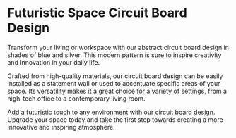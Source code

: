 <!--font:Montserrat-->

# Futuristic Space Circuit Board Design

Transform your living or workspace with our abstract circuit board design in shades of blue and silver. This modern pattern is sure to inspire creativity and innovation in your daily life.

Crafted from high-quality materials, our circuit board design can be easily installed as a statement wall or used to accentuate specific areas of your space. Its versatility makes it a great choice for a variety of settings, from a high-tech office to a contemporary living room.

Add a futuristic touch to any environment with our circuit board design. Upgrade your space today and take the first step towards creating a more innovative and inspiring atmosphere.

<!--

Write me markdown content of website with wallpaper:

"An abstract circuit board pattern in shades of blue and silver"

The header of the page should not be copy of the text but rather a real content of the website which is using this wallpaper.


---


# Circuit Board Wallpaper

Welcome to our website featuring an eye-catching abstract circuit board pattern in shades of blue and silver. This unique wallpaper design is perfect for adding a futuristic touch to any room or workspace.

Our high-quality wallpaper is made from durable materials and is easy to install, making it a great choice for DIY home improvement projects. The intricate circuit board design will inspire creativity and innovation in your daily life.

Whether you're looking to add a modern touch to your office or create a statement wall in your living room, our circuit board wallpaper is the perfect choice. Shop now and transform your space with this stunning design.


---


Heading should not include word "wallpaper". The website should not be about the wallpaper itself, wallpaper is just a related background, rewrite whole content.


---


# Futuristic Circuit Board Design for Your Space

Looking to add a touch of modernity to your living or workspace? Our abstract circuit board design in shades of blue and silver is the perfect solution.

This unique and eye-catching design will inspire creativity and innovation in your daily life. Made from high-quality materials, our circuit board pattern can be easily installed as a statement wall or used to accentuate specific areas of your space.

Our design is versatile and can be used in a variety of settings, from a high-tech office to a contemporary living room. It's the perfect way to add a futuristic touch to any environment.

Transform your space today with our circuit board design and take the first step towards creating a more innovative and inspiring atmosphere.


---


Heading is too long, rewrite whole content.


---


# Add a Futuristic Touch to Your Space with Circuit Board Design

Looking for a unique and modern way to transform your living or workspace? Our abstract circuit board design in shades of blue and silver is the perfect solution.

This eye-catching pattern is sure to inspire creativity and innovation in your daily life. Made from high-quality materials, it can be easily installed as a statement wall or used to accentuate specific areas of your space.

Our circuit board design is versatile and can be used in a variety of settings, from a high-tech office to a contemporary living room. It's the perfect way to add a futuristic touch to any environment.

Upgrade your space today with our circuit board design and take the first step towards creating a more innovative and inspiring atmosphere.


---


Heading is too long, rewrite whole content.


---


# Circuit Board Design for a Futuristic Space

Transform your living or workspace with our abstract circuit board design in shades of blue and silver. This modern pattern is sure to inspire creativity and innovation in your daily life.

Crafted from high-quality materials, our circuit board design can be easily installed as a statement wall or used to accentuate specific areas of your space. Its versatility makes it a great choice for a variety of settings, from a high-tech office to a contemporary living room.

Add a futuristic touch to any environment with our circuit board design. Upgrade your space today and take the first step towards creating a more innovative and inspiring atmosphere.


---


Write me a Google font which is best fitting for the website.

Pick from the list:
- Great Vibes
- Raleway
- Montserrat
- Playfair Display
- Dancing Script
- Lato
- Inter
- Barlow Condensed
- Roboto
- Poppins
- IBM Plex Sans
- Orbitron
- Open Sans
- Lobster
- Exo 2
- Alegreya
- Futura


Write just the font name nothing else.


---


The best fitting Google font for the website would be "Montserrat".

-->
